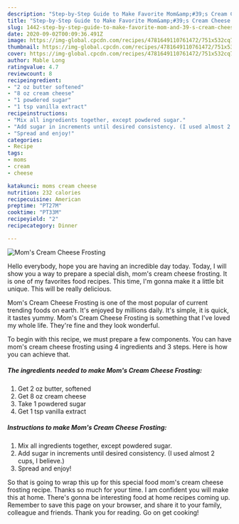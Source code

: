 ```yaml
---
description: "Step-by-Step Guide to Make Favorite Mom&amp;#39;s Cream Cheese Frosting"
title: "Step-by-Step Guide to Make Favorite Mom&amp;#39;s Cream Cheese Frosting"
slug: 1442-step-by-step-guide-to-make-favorite-mom-and-39-s-cream-cheese-frosting
date: 2020-09-02T00:09:36.491Z
image: https://img-global.cpcdn.com/recipes/4781649110761472/751x532cq70/moms-cream-cheese-frosting-recipe-main-photo.jpg
thumbnail: https://img-global.cpcdn.com/recipes/4781649110761472/751x532cq70/moms-cream-cheese-frosting-recipe-main-photo.jpg
cover: https://img-global.cpcdn.com/recipes/4781649110761472/751x532cq70/moms-cream-cheese-frosting-recipe-main-photo.jpg
author: Mable Long
ratingvalue: 4.7
reviewcount: 8
recipeingredient:
- "2 oz butter softened"
- "8 oz cream cheese"
- "1 powdered sugar"
- "1 tsp vanilla extract"
recipeinstructions:
- "Mix all ingredients together, except powdered sugar."
- "Add sugar in increments until desired consistency. (I used almost 2 cups, I believe.)"
- "Spread and enjoy!"
categories:
- Recipe
tags:
- moms
- cream
- cheese

katakunci: moms cream cheese 
nutrition: 232 calories
recipecuisine: American
preptime: "PT27M"
cooktime: "PT33M"
recipeyield: "2"
recipecategory: Dinner

---
```



![Mom&#39;s Cream Cheese Frosting](https://img-global.cpcdn.com/recipes/4781649110761472/751x532cq70/moms-cream-cheese-frosting-recipe-main-photo.jpg)

Hello everybody, hope you are having an incredible day today. Today, I will show you a way to prepare a special dish, mom&#39;s cream cheese frosting. It is one of my favorites food recipes. This time, I'm gonna make it a little bit unique. This will be really delicious.

Mom&#39;s Cream Cheese Frosting is one of the most popular of current trending foods on earth. It's enjoyed by millions daily. It's simple, it is quick, it tastes yummy. Mom&#39;s Cream Cheese Frosting is something that I've loved my whole life. They're fine and they look wonderful.




To begin with this recipe, we must prepare a few components. You can have mom&#39;s cream cheese frosting using 4 ingredients and 3 steps. Here is how you can achieve that.

<!--inarticleads1-->

##### The ingredients needed to make Mom&#39;s Cream Cheese Frosting:

1. Get 2 oz butter, softened
1. Get 8 oz cream cheese
1. Take 1 powdered sugar
1. Get 1 tsp vanilla extract




<!--inarticleads2-->

##### Instructions to make Mom&#39;s Cream Cheese Frosting:

1. Mix all ingredients together, except powdered sugar.
1. Add sugar in increments until desired consistency. (I used almost 2 cups, I believe.)
1. Spread and enjoy!




So that is going to wrap this up for this special food mom&#39;s cream cheese frosting recipe. Thanks so much for your time. I am confident you will make this at home. There's gonna be interesting food at home recipes coming up. Remember to save this page on your browser, and share it to your family, colleague and friends. Thank you for reading. Go on get cooking!
